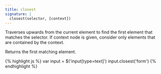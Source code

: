 ```yaml
---
title: closest
signature: |
  closest(selector, [context])
---
```


Traverses upwards from the current element to find the first element that
matches the selector. If context node is given, consider only elements that are
contained by the context.

Returns the first matching element.

{% highlight js %}
var input = $('input[type=text]')
input.closest('form')
{% endhighlight %}
